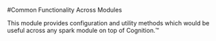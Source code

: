 #Common Functionality Across Modules

This module provides configuration and utility methods which would be useful across any spark module on top of Cognition.&trade;
